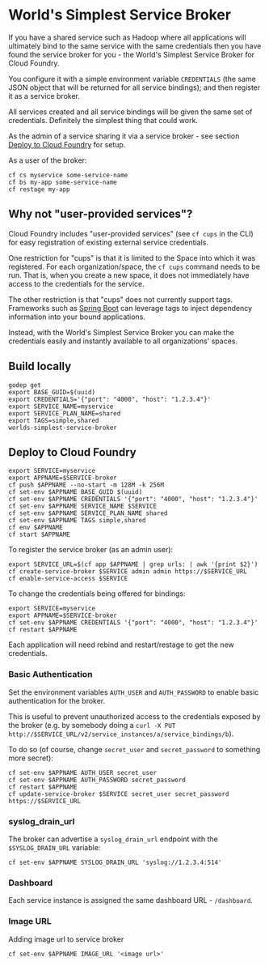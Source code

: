 World's Simplest Service Broker
===============================

If you have a shared service such as Hadoop where all applications will ultimately bind to the same service with the same credentials then you have found the service broker for you - the World's Simplest Service Broker for Cloud Foundry.

You configure it with a simple environment variable `CREDENTIALS` (the same JSON object that will be returned for all service bindings); and then register it as a service broker.

All services created and all service bindings will be given the same set of credentials. Definitely the simplest thing that could work.

As the admin of a service sharing it via a service broker - see section [Deploy to Cloud Foundry](#deploy-to-cloud-foundry) for setup.

As a user of the broker:

```
cf cs myservice some-service-name
cf bs my-app some-service-name
cf restage my-app
```

Why not "user-provided services"?
---------------------------------

Cloud Foundry includes "user-provided services" (see `cf cups` in the CLI) for easy registration of existing external service credentials.

One restriction for "cups" is that it is limited to the Space into which it was registered. For each organization/space, the `cf cups` command needs to be run. That is, when you create a new space, it does not immediately have access to the credentials for the service.  

The other restriction is that "cups" does not currently support tags.  Frameworks such as [Spring Boot](https://github.com/spring-projects/spring-boot) can leverage tags to inject dependency information into your bound applications.

Instead, with the World's Simplest Service Broker you can make the credentials easily and instantly available to all organizations' spaces.

Build locally
-------------

```
godep get
export BASE_GUID=$(uuid)
export CREDENTIALS='{"port": "4000", "host": "1.2.3.4"}'
export SERVICE_NAME=myservice
export SERVICE_PLAN_NAME=shared
export TAGS=simple,shared
worlds-simplest-service-broker
```

Deploy to Cloud Foundry
-----------------------

```
export SERVICE=myservice
export APPNAME=$SERVICE-broker
cf push $APPNAME --no-start -m 128M -k 256M
cf set-env $APPNAME BASE_GUID $(uuid)
cf set-env $APPNAME CREDENTIALS '{"port": "4000", "host": "1.2.3.4"}'
cf set-env $APPNAME SERVICE_NAME $SERVICE
cf set-env $APPNAME SERVICE_PLAN_NAME shared
cf set-env $APPNAME TAGS simple,shared
cf env $APPNAME
cf start $APPNAME
```

To register the service broker (as an admin user):

```
export SERVICE_URL=$(cf app $APPNAME | grep urls: | awk '{print $2}')
cf create-service-broker $SERVICE admin admin https://$SERVICE_URL
cf enable-service-access $SERVICE
```

To change the credentials being offered for bindings:

```
export SERVICE=myservice
export APPNAME=$SERVICE-broker
cf set-env $APPNAME CREDENTIALS '{"port": "4000", "host": "1.2.3.4"}'
cf restart $APPNAME
```

Each application will need rebind and restart/restage to get the new credentials.

### Basic Authentication

Set the environment variables `AUTH_USER` and `AUTH_PASSWORD` to enable basic authentication for the broker.

This is useful to prevent unauthorized access to the credentials exposed by the broker (e.g. by somebody doing a `curl -X PUT http://$SERVICE_URL/v2/service_instances/a/service_bindings/b`).

To do so (of course, change `secret_user` and `secret_password` to something more secret):

```
cf set-env $APPNAME AUTH_USER secret_user
cf set-env $APPNAME AUTH_PASSWORD secret_password
cf restart $APPNAME
cf update-service-broker $SERVICE secret_user secret_password https://$SERVICE_URL
```

### syslog_drain_url

The broker can advertise a `syslog_drain_url` endpoint with the `$SYSLOG_DRAIN_URL` variable:

```
cf set-env $APPNAME SYSLOG_DRAIN_URL 'syslog://1.2.3.4:514'
```

### Dashboard

Each service instance is assigned the same dashboard URL - `/dashboard`.

### Image URL

Adding image url to service broker

```
cf set-env $APPNAME IMAGE_URL '<image url>'
```
